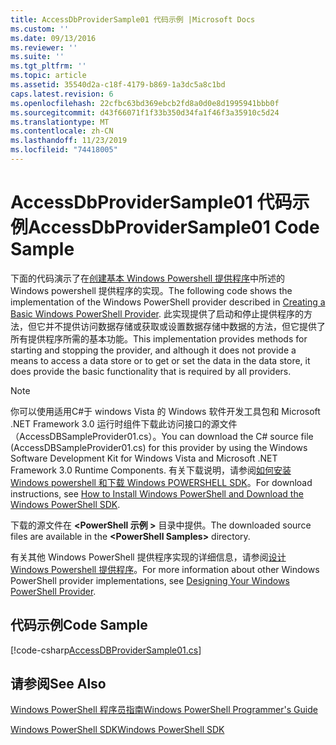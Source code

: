 ```yaml
---
title: AccessDbProviderSample01 代码示例 |Microsoft Docs
ms.custom: ''
ms.date: 09/13/2016
ms.reviewer: ''
ms.suite: ''
ms.tgt_pltfrm: ''
ms.topic: article
ms.assetid: 35540d2a-c18f-4179-b869-1a3dc5a8c1bd
caps.latest.revision: 6
ms.openlocfilehash: 22cfbc63bd369ebcb2fd8a0d0e8d1995941bbb0f
ms.sourcegitcommit: d43f66071f1f33b350d34fa1f46f3a35910c5d24
ms.translationtype: MT
ms.contentlocale: zh-CN
ms.lasthandoff: 11/23/2019
ms.locfileid: "74418005"
---
```

# <a name="accessdbprovidersample01-code-sample"></a><span data-ttu-id="9fd2c-102">AccessDbProviderSample01 代码示例</span><span class="sxs-lookup"><span data-stu-id="9fd2c-102">AccessDbProviderSample01 Code Sample</span></span>

<span data-ttu-id="9fd2c-103">下面的代码演示了在[创建基本 Windows Powershell 提供程序](./creating-a-basic-windows-powershell-provider.md)中所述的 Windows powershell 提供程序的实现。</span><span class="sxs-lookup"><span data-stu-id="9fd2c-103">The following code shows the implementation of the Windows PowerShell provider described in [Creating a Basic Windows PowerShell Provider](./creating-a-basic-windows-powershell-provider.md).</span></span> <span data-ttu-id="9fd2c-104">此实现提供了启动和停止提供程序的方法，但它并不提供访问数据存储或获取或设置数据存储中数据的方法，但它提供了所有提供程序所需的基本功能。</span><span class="sxs-lookup"><span data-stu-id="9fd2c-104">This implementation provides methods for starting and stopping the provider, and although it does not provide a means to access a data store or to get or set the data in the data store, it does provide the basic functionality that is required by all providers.</span></span>

> [!NOTE]
> <span data-ttu-id="9fd2c-105">你可以使用适用C#于 windows Vista 的 Windows 软件开发工具包和 Microsoft .NET Framework 3.0 运行时组件下载此访问接口的源文件（AccessDBSampleProvider01.cs）。</span><span class="sxs-lookup"><span data-stu-id="9fd2c-105">You can download the C# source file (AccessDBSampleProvider01.cs) for this provider by using the Windows Software Development Kit for Windows Vista and Microsoft .NET Framework 3.0 Runtime Components.</span></span> <span data-ttu-id="9fd2c-106">有关下载说明，请参阅[如何安装 Windows powershell 和下载 Windows POWERSHELL SDK](/powershell/scripting/developer/installing-the-windows-powershell-sdk)。</span><span class="sxs-lookup"><span data-stu-id="9fd2c-106">For download instructions, see [How to Install Windows PowerShell and Download the Windows PowerShell SDK](/powershell/scripting/developer/installing-the-windows-powershell-sdk).</span></span>
>
> <span data-ttu-id="9fd2c-107">下载的源文件在 **\<PowerShell 示例 >** 目录中提供。</span><span class="sxs-lookup"><span data-stu-id="9fd2c-107">The downloaded source files are available in the **\<PowerShell Samples>** directory.</span></span>
>
> <span data-ttu-id="9fd2c-108">有关其他 Windows PowerShell 提供程序实现的详细信息，请参阅[设计 Windows Powershell 提供程序](./designing-your-windows-powershell-provider.md)。</span><span class="sxs-lookup"><span data-stu-id="9fd2c-108">For more information about other Windows PowerShell provider implementations, see [Designing Your Windows PowerShell Provider](./designing-your-windows-powershell-provider.md).</span></span>

## <a name="code-sample"></a><span data-ttu-id="9fd2c-109">代码示例</span><span class="sxs-lookup"><span data-stu-id="9fd2c-109">Code Sample</span></span>

[!code-csharp[AccessDBProviderSample01.cs](../../../../powershell-sdk-samples/SDK-2.0/csharp/AccessDBProviderSample01/AccessDBProviderSample01.cs#L11-L30 "AccessDBProviderSample01.cs")]

## <a name="see-also"></a><span data-ttu-id="9fd2c-110">请参阅</span><span class="sxs-lookup"><span data-stu-id="9fd2c-110">See Also</span></span>

[<span data-ttu-id="9fd2c-111">Windows PowerShell 程序员指南</span><span class="sxs-lookup"><span data-stu-id="9fd2c-111">Windows PowerShell Programmer's Guide</span></span>](./windows-powershell-programmer-s-guide.md)

[<span data-ttu-id="9fd2c-112">Windows PowerShell SDK</span><span class="sxs-lookup"><span data-stu-id="9fd2c-112">Windows PowerShell SDK</span></span>](../windows-powershell-reference.md)
